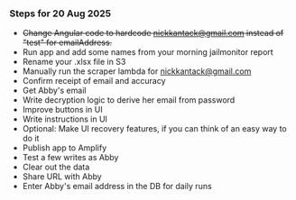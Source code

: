 
### Steps for 20 Aug 2025
* ~~Change Angular code to hardcode nickkantack@gmail.com instead of "test" for emailAddress.~~
* Run app and add some names from your morning jailmonitor report
* Rename your .xlsx file in S3
* Manually run the scraper lambda for nickkantack@gmail.com
* Confirm receipt of email and accuracy
* Get Abby's email
* Write decryption logic to derive her email from password
* Improve buttons in UI
* Write instructions in UI
* Optional: Make UI recovery features, if you can think of an easy way to do it
* Publish app to Amplify
* Test a few writes as Abby
* Clear out the data
* Share URL with Abby
* Enter Abby's email address in the DB for daily runs